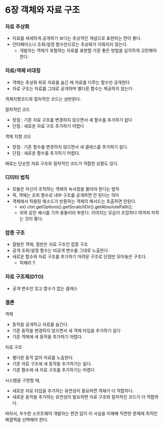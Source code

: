 # 6장 객체와 자료 구조

### 자료 추상화

- 자료를 세세하게 공개하기 보다는 추상적인 개념으로 표현하는 편이 좋다.
- 인터페이스나 조회/설정 함수만으로는 추상화가 이뤄지지 않는다.
    - 개발자는 객체가 포함하는 자료를 표현할 가장 좋은 방법을 심각하게 고민해야 한다.
    

### 자료/객체 비대칭

- 객체는 추상화 뒤로 자료를 숨긴 채 자료를 다루는 함수만 공개한다
- 자료 구조는 자료를 그대로 공개하며 별다른 함수는 제공하지 않는다

객체지향코드와 절차적인 코드는 상반된다.

절차적인 코드

- 장점 : 기존 자료 구조를 변경하지 않으면서 새 함수를 추가하기 쉽다
- 단점 : 새로운 자료 구조 추가하기 어렵다

객체 지향 코드

- 장점 : 기존 함수를 변경하지 않으면서 새 클래스를 추가하기 쉽다.
- 단점 : 새로운 함수를 추가하기 어렵다.

때로는 단순한 자료 구조와 절차적인 코드가 적합한 상황도 있다.

### 디미터 법칙

- 모듈은 자신이 조작하는 객체의 속사정을 몰라야 한다는 법칙
- 즉, 객체는 조회 함수로 내부 구조를 공개하면 안 된다는 의미
- 객체에서 허용된 메소드가 반환하는 객체의 메서드는 호출하면 안된다.
    - ex) ctxt.getOptions().getScratchDir().getAbsolutePath();
    - 위와 같은 예시를 기차 충돌이라 부른다. 이어지는 모습이 조잡하다 여겨져 피하는 것이 좋다.

### 잡종 구조

- 절발은 객체, 절반은 자료 구조인 잡종 구조
- 공개 조회/설정 함수는 비공개 변수를 그대로 노출한다.
- 새로운 함수와 자료 구조를 추가하기 어려운 구조로 단점만 모아놓은 구조다.
    - 피해라 !!
    

### 자료 구조체(DTO)

- 공개 변수만 있고 함수가 없는 클래스

### 결론

객체

- 동작을 공개하고 자료를 숨긴다.
- 기존 동작을 변경하지 않으면서 새 객체 타입을 추가하기 쉽다
- 기존 객체에 새 동작을 추가하기 어렵다.

자료 구조

- 별다른 동작 없이 자료를 노출한다.
- 기존 자료 구조에 새 동작을 추가하기는 쉽다.
- 기존 함수에 새 자료 구조를 추가하기는 어렵다

시스템을 구현할 때, 

- 새로운 자료 타입을 추가하는 유연성이 필요하면 객체가 더 적합하다.
- 새로운 동작을 추가하는 유연성이 필요하면 자료 구조와 절차적인 코드가 더 적합하다.

따라서, 우수한 소프트웨어 개발자는 편견 없이 이 사실을 이해해 직면한 문제에 최적인 해결책을 선택해야 한다.